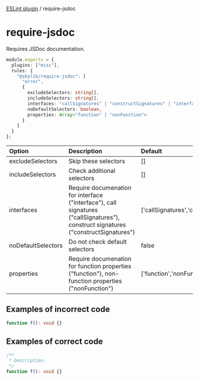 [ESLint plugin](https://ilyub.github.io/eslint-plugin/) / require-jsdoc

# require-jsdoc

Requires JSDoc documentation.

```ts
module.exports = {
  plugins: ["misc"],
  rules: {
    "@skylib/require-jsdoc": [
      "error",
      {
        excludeSelectors: string[],
        includeSelectors: string[],
        interfaces: "callSignatures" | "constructSignatures" | "interface",
        noDefaultSelectors: boolean,
        properties: Array<"function" | "nonFunction">
      }
    ]
  }
};
```

| Option | Description | Default |
| :----- | :----- | :----- |
| excludeSelectors | Skip these selectors | []|
| includeSelectors | Check additional selectors | []|
| interfaces | Require documenation for interface ("interface"), call signatures ("callSignatures"), construct signatures ("constructSignatures") | ['callSignatures','constructSignatures','interface']|
| noDefaultSelectors | Do not check default selectors | false|
| properties | Require documenation for function properties ("function"), non-function properties ("nonFunction") | ['function','nonFunction']|

## Examples of incorrect code

```ts
function f(): void {}
```

## Examples of correct code

```ts
/**
 * Description.
 */
function f(): void {}
```